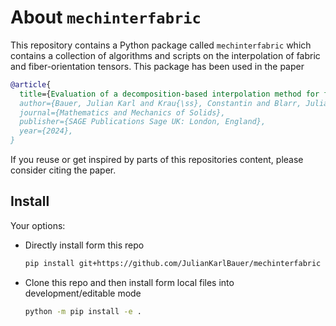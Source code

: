 # About `mechinterfabric`

This repository contains a Python package called `mechinterfabric`
which contains a collection of algorithms and scripts on
the interpolation of fabric and fiber-orientation tensors.
This package has been used in the paper

```bibtex
@article{
  title={Evaluation of a decomposition-based interpolation method for fourth-order fiber-orientation tensors: An eigensystem approach},
  author={Bauer, Julian Karl and Krau{\ss}, Constantin and Blarr, Juliane and Kinon, Philipp L. and K{\"a}rger, Luise and B{\"o}hlke, Thomas},
  journal={Mathematics and Mechanics of Solids},
  publisher={SAGE Publications Sage UK: London, England},
  year={2024},
}
```

If you reuse or get inspired by parts of this repositories content, please consider citing the paper.

## Install

Your options:

- Directly install form this repo
  ```bash
  pip install git+https://github.com/JulianKarlBauer/mechinterfabric
  ```
- Clone this repo and then install form local files into development/editable mode
  ```bash
  python -m pip install -e .
  ```
